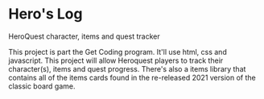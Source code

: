 # Hero's Log
HeroQuest character, items and quest tracker

This project is part the Get Coding program. It'll use html, css and javascript. This project will allow Heroquest players to track their character(s), items and quest progress. There's also a items library that contains all of the items cards found in the re-released 2021 version of the classic board game.

